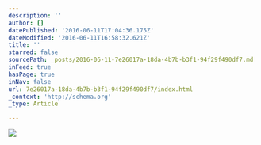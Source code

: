 ```yaml
---
description: ''
author: []
datePublished: '2016-06-11T17:04:36.175Z'
dateModified: '2016-06-11T16:58:32.621Z'
title: ''
starred: false
sourcePath: _posts/2016-06-11-7e26017a-18da-4b7b-b3f1-94f29f490df7.md
inFeed: true
hasPage: true
inNav: false
url: 7e26017a-18da-4b7b-b3f1-94f29f490df7/index.html
_context: 'http://schema.org'
_type: Article

---
```

![](https://the-grid-user-content.s3-us-west-2.amazonaws.com/6b8011ce-a58b-4cbc-8e9b-ed395c4d93ad.jpg)